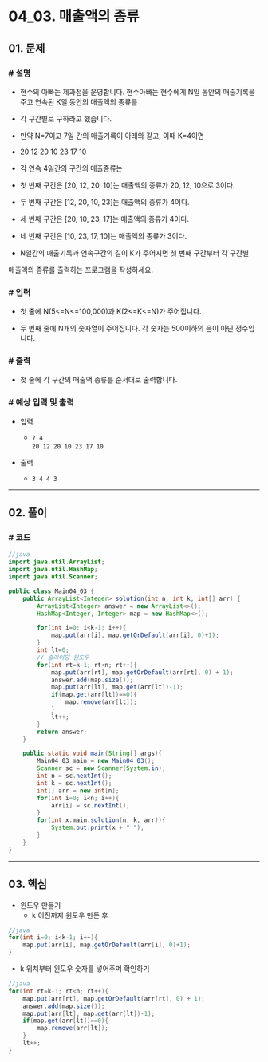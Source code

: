 # 04_03. 매출액의 종류

## 01. 문제

### # 설명

- 현수의 아빠는 제과점을 운영합니다. 현수아빠는 현수에게 N일 동안의 매출기록을 주고 연속된 K일 동안의 매출액의 종류를

- 각 구간별로 구하라고 했습니다.

- 만약 N=7이고 7일 간의 매출기록이 아래와 같고, 이때 K=4이면

- 20 12 20 10 23 17 10

- 각 연속 4일간의 구간의 매출종류는

- 첫 번째 구간은 [20, 12, 20, 10]는 매출액의 종류가 20, 12, 10으로 3이다.

- 두 번째 구간은 [12, 20, 10, 23]는 매출액의 종류가 4이다.

- 세 번째 구간은 [20, 10, 23, 17]는 매출액의 종류가 4이다.

- 네 번째 구간은 [10, 23, 17, 10]는 매출액의 종류가 3이다.

- N일간의 매출기록과 연속구간의 길이 K가 주어지면 첫 번째 구간부터 각 구간별

매출액의 종류를 출력하는 프로그램을 작성하세요.

### # 입력

- 첫 줄에 N(5<=N<=100,000)과 K(2<=K<=N)가 주어집니다.

- 두 번째 줄에 N개의 숫자열이 주어집니다. 각 숫자는 500이하의 음이 아닌 정수입니다.

### # 출력

- 첫 줄에 각 구간의 매출액 종류를 순서대로 출력합니다.

### # 예상 입력 및 출력

- 입력
  - `7 4`
</br> `20 12 20 10 23 17 10`

- 출력
  - `3 4 4 3`

---

## 02. 풀이

### # 코드

```java
//java
import java.util.ArrayList;
import java.util.HashMap;
import java.util.Scanner;

public class Main04_03 {
    public ArrayList<Integer> solution(int n, int k, int[] arr) {
        ArrayList<Integer> answer = new ArrayList<>();
        HashMap<Integer, Integer> map = new HashMap<>();

        for(int i=0; i<k-1; i++){
            map.put(arr[i], map.getOrDefault(arr[i], 0)+1);
        }
        int lt=0;
        // 슬라이딩 윈도우
        for(int rt=k-1; rt<n; rt++){
            map.put(arr[rt], map.getOrDefault(arr[rt], 0) + 1);
            answer.add(map.size());
            map.put(arr[lt], map.get(arr[lt])-1);
            if(map.get(arr[lt])==0){
                map.remove(arr[lt]);
            }
            lt++;
        }
        return answer;
    }

    public static void main(String[] args){
        Main04_03 main = new Main04_03();
        Scanner sc = new Scanner(System.in);
        int n = sc.nextInt();
        int k = sc.nextInt();
        int[] arr = new int[n];
        for(int i=0; i<n; i++){
            arr[i] = sc.nextInt();
        }
        for(int x:main.solution(n, k, arr)){
            System.out.print(x + " ");
        }
    }
}
```

---

## 03. 핵심

- 윈도우 만들기
  - k 이전까지 윈도우 만든 후

```java
//java
for(int i=0; i<k-1; i++){
    map.put(arr[i], map.getOrDefault(arr[i], 0)+1);
}
```

- k 위치부터 윈도우 숫자를 넣어주며 확인하기

```java
//java
for(int rt=k-1; rt<n; rt++){
    map.put(arr[rt], map.getOrDefault(arr[rt], 0) + 1);
    answer.add(map.size());
    map.put(arr[lt], map.get(arr[lt])-1);
    if(map.get(arr[lt])==0){
        map.remove(arr[lt]);
    }
    lt++;
}
```
